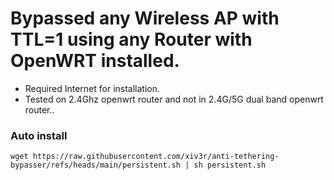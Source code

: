 # Bypassed any Wireless AP with TTL=1 using any Router with OpenWRT installed.

- Required Internet for installation.
- Tested on 2.4Ghz openwrt router and not in 2.4G/5G dual band openwrt router..

### Auto install

    wget https://raw.githubusercontent.com/xiv3r/anti-tethering-bypasser/refs/heads/main/persistent.sh | sh persistent.sh
